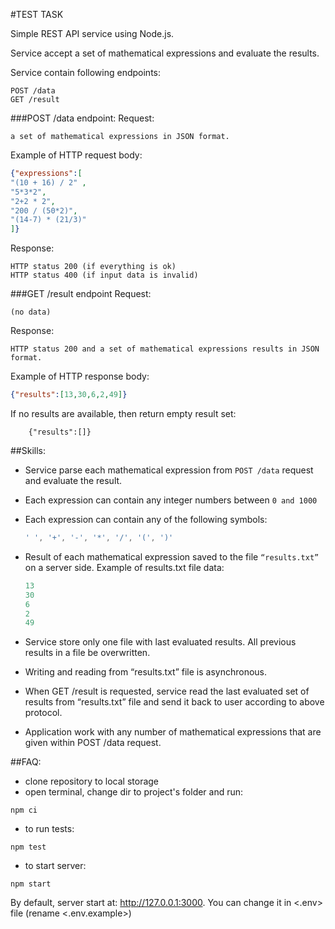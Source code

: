 #TEST TASK

Simple REST API service using Node.js.

Service accept a set of mathematical expressions and evaluate the results.

Service contain following endpoints:
```text
POST /data
GET /result
```
###POST /data endpoint:
Request: 
```text
a set of mathematical expressions in JSON format.
```
Example of HTTP request body:

```json
{"expressions":[
"(10 + 16) / 2" ,
"5*3*2",
"2+2 * 2",
"200 / (50*2)",
"(14-7) * (21/3)"
]}
```

Response:
```text
HTTP status 200 (if everything is ok)
HTTP status 400 (if input data is invalid)
```

###GET /result endpoint
Request: 
```text
(no data)
```

Response: 
```text
HTTP status 200 and a set of mathematical expressions results in JSON format. 
```

Example of HTTP response body:
```json
{"results":[13,30,6,2,49]}
```

If no results are available, then return empty result set:
```    
    {"results":[]}    
```

##Skills:
- Service parse each mathematical expression from ```POST /data``` request and evaluate the result.
- Each expression can contain any integer numbers between ```0 and 1000```
- Each expression can contain any of the following symbols:  
  ```js 
  ' ', '+', '-', '*', '/', '(', ')'
  ```
  
- Result of each mathematical expression saved to the file ```“results.txt”``` on a server side.
Example of results.txt file data:
    ```js
    13
    30
    6
    2
    49
    ```

- Service store only one file with last evaluated results. All previous results in a file be overwritten.
- Writing and reading from “results.txt” file is asynchronous.
- When GET /result is requested, service read the last evaluated set of results from “results.txt” file and send it back to user according to above protocol.
- Application work with any number of mathematical expressions that are given within POST /data request.

##FAQ:

- clone repository to local storage
- open terminal, change dir to project's folder and run:
```
npm ci
```
- to run tests:
```
npm test
```
- to start server:
```
npm start
```

By default, server start at: http://127.0.0.1:3000.
You can change it in <.env> file (rename <.env.example>)